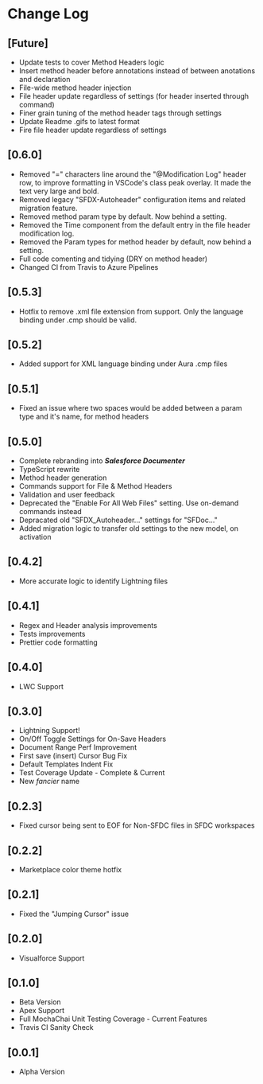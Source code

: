 # Change Log

## [Future]

- Update tests to cover Method Headers logic
- Insert method header before annotations instead of between anotations and declaration
- File-wide method header injection
- File header update regardless of settings (for header inserted through command)
- Finer grain tuning of the method header tags through settings
- Update Readme .gifs to latest format
- Fire file header update regardless of settings

## [0.6.0]

- Removed "=" characters line around the "@Modification Log" header row, to improve formatting in VSCode's class peak overlay. It made the text very large and bold.
- Removed legacy "SFDX-Autoheader" configuration items and related migration feature.
- Removed method param type by default. Now behind a setting.
- Removed the Time component from the default entry in the file header modification log.
- Removed the Param types for method header by default, now behind a setting.
- Full code comenting and tidying (DRY on method header)
- Changed CI from Travis to Azure Pipelines

## [0.5.3]

- Hotfix to remove .xml file extension from support. Only the language binding under .cmp should be valid.

## [0.5.2]

- Added support for XML language binding under Aura .cmp files

## [0.5.1]

- Fixed an issue where two spaces would be added between a param type and it's name, for method headers

## [0.5.0]

- Complete rebranding into **_Salesforce Documenter_**
- TypeScript rewrite
- Method header generation
- Commands support for File & Method Headers
- Validation and user feedback
- Deprecated the "Enable For All Web Files" setting. Use on-demand commands instead
- Depracated old "SFDX_Autoheader..." settings for "SFDoc..."
- Added migration logic to transfer old settings to the new model, on activation

## [0.4.2]

- More accurate logic to identify Lightning files

## [0.4.1]

- Regex and Header analysis improvements
- Tests improvements
- Prettier code formatting

## [0.4.0]

- LWC Support

## [0.3.0]

- Lightning Support!
- On/Off Toggle Settings for On-Save Headers
- Document Range Perf Improvement
- First save (insert) Cursor Bug Fix
- Default Templates Indent Fix
- Test Coverage Update - Complete & Current
- New _fancier_ name

## [0.2.3]

- Fixed cursor being sent to EOF for Non-SFDC files in SFDC workspaces

## [0.2.2]

- Marketplace color theme hotfix

## [0.2.1]

- Fixed the "Jumping Cursor" issue

## [0.2.0]

- Visualforce Support

## [0.1.0]

- Beta Version
- Apex Support
- Full MochaChai Unit Testing Coverage - Current Features
- Travis CI Sanity Check

## [0.0.1]

- Alpha Version
